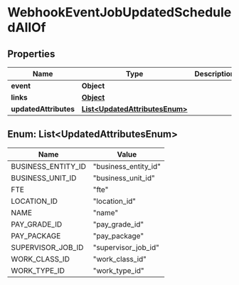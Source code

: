 

# WebhookEventJobUpdatedScheduledAllOf


## Properties

| Name | Type | Description | Notes |
|------------ | ------------- | ------------- | -------------|
|**event** | **Object** |  |  [optional] |
|**links** | [**Object**](Object.md) |  |  [optional] |
|**updatedAttributes** | [**List&lt;UpdatedAttributesEnum&gt;**](#List&lt;UpdatedAttributesEnum&gt;) |  |  [optional] |



## Enum: List&lt;UpdatedAttributesEnum&gt;

| Name | Value |
|---- | -----|
| BUSINESS_ENTITY_ID | &quot;business_entity_id&quot; |
| BUSINESS_UNIT_ID | &quot;business_unit_id&quot; |
| FTE | &quot;fte&quot; |
| LOCATION_ID | &quot;location_id&quot; |
| NAME | &quot;name&quot; |
| PAY_GRADE_ID | &quot;pay_grade_id&quot; |
| PAY_PACKAGE | &quot;pay_package&quot; |
| SUPERVISOR_JOB_ID | &quot;supervisor_job_id&quot; |
| WORK_CLASS_ID | &quot;work_class_id&quot; |
| WORK_TYPE_ID | &quot;work_type_id&quot; |



